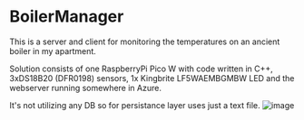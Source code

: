 # BoilerManager

This is a server and client for monitoring the temperatures on an ancient boiler in my apartment.

Solution consists of one RaspberryPi Pico W with code written in C++, 3xDS18B20 (DFR0198) sensors, 1x Kingbrite LF5WAEMBGMBW LED and the webserver running somewhere in Azure.

It's not utilizing any DB so for persistance layer uses just a text file.
![image](https://user-images.githubusercontent.com/11662240/228686476-4be4d379-54f2-4340-b7be-8e8ae4800312.png)

